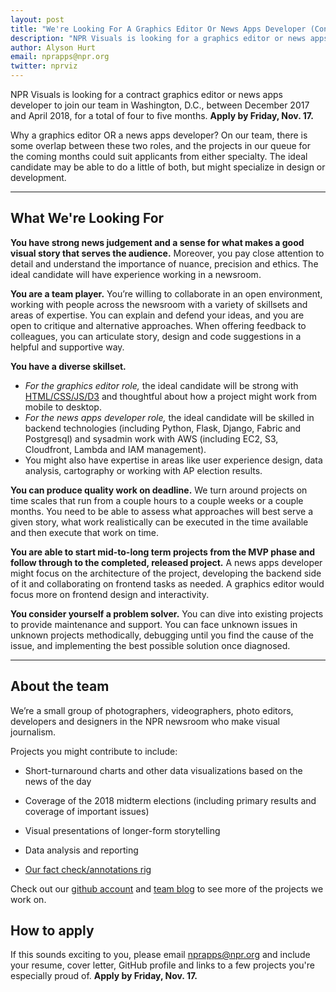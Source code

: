 ```yaml
---
layout: post
title: "We're Looking For A Graphics Editor Or News Apps Developer (Contract)"
description: "NPR Visuals is looking for a graphics editor or news apps developer to join our team in Washington, D.C., between December 2017 and April 2018."
author: Alyson Hurt
email: nprapps@npr.org
twitter: nprviz
---
```


NPR Visuals is looking for a contract graphics editor or news apps developer to join our team in Washington, D.C., between December 2017 and April 2018, for a total of four to five months. **Apply by Friday, Nov. 17.**

Why a graphics editor OR a news apps developer? On our team, there is some overlap between these two roles, and the projects in our queue for the coming months could suit applicants from either specialty. The ideal candidate may be able to do a little of both, but might specialize in design or development.

----------

## What We're Looking For

**You have strong news judgement and a sense for what makes a good visual story that serves the audience.** Moreover, you pay close attention to detail and understand the importance of nuance, precision and ethics. The ideal candidate will have experience working in a newsroom.

**You are a team player.** You’re willing to collaborate in an open environment, working with people across the newsroom with a variety of skillsets and areas of expertise. You can explain and defend your ideas, and you are open to critique and alternative approaches. When offering feedback to colleagues, you can articulate story, design and code suggestions in a helpful and supportive way.

**You have a diverse skillset.**<br />
- _For the graphics editor role,_ the ideal candidate will be strong with [HTML/CSS/JS/D3](https://github.com/nprapps/dailygraphics) and thoughtful about how a project might work from mobile to desktop.<br />
- _For the news apps developer role,_ the ideal candidate will be skilled in backend technologies (including Python, Flask, Django, Fabric and Postgresql) and sysadmin work with AWS (including EC2, S3, Cloudfront, Lambda and IAM management).<br />
- You might also have expertise in areas like user experience design, data analysis, cartography or working with AP election results.

**You can produce quality work on deadline.** We turn around projects on time scales that run from a couple hours to a couple weeks or a couple months. You need to be able to assess what approaches will best serve a given story, what work realistically can be executed in the time available and then execute that work on time.

**You are able to start mid-to-long term projects from the MVP phase and follow through to the completed, released project.** A news apps developer might focus on the architecture of the project, developing the backend side of it and collaborating on frontend tasks as needed. A graphics editor would focus more on frontend design and interactivity.

**You consider yourself a problem solver.** You can dive into existing projects to provide maintenance and support. You can face unknown issues in unknown projects methodically, debugging until you find the cause of the issue, and implementing the best possible solution once diagnosed.

---------

## About the team

We’re a small group of photographers, videographers, photo editors, developers and designers in the NPR newsroom who make visual journalism.

Projects you might contribute to include:

* Short-turnaround charts and other data visualizations based on the news of the day

* Coverage of the 2018 midterm elections (including primary results and coverage of important issues)

* Visual presentations of longer-form storytelling

* Data analysis and reporting

* [Our fact check/annotations rig](https://source.opennews.org/articles/how-npr-transcribes-and-fact-checks-debates-live/)

Check out our [github account](https://github.com/nprapps/) and [team blog](http://blog.apps.npr.org) to see more of the projects we work on.

## How to apply

If this sounds exciting to you, please email [nprapps@npr.org](mailto:nprapps@npr.org) and include your resume, cover letter, GitHub profile and links to a few projects you're especially proud of. **Apply by Friday, Nov. 17.**
